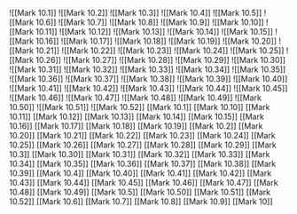 ![[Mark 10.1]]
![[Mark 10.2]]
![[Mark 10.3]]
![[Mark 10.4]]
![[Mark 10.5]]
![[Mark 10.6]]
![[Mark 10.7]]
![[Mark 10.8]]
![[Mark 10.9]]
![[Mark 10.10]]
![[Mark 10.11]]
![[Mark 10.12]]
![[Mark 10.13]]
![[Mark 10.14]]
![[Mark 10.15]]
![[Mark 10.16]]
![[Mark 10.17]]
![[Mark 10.18]]
![[Mark 10.19]]
![[Mark 10.20]]
![[Mark 10.21]]
![[Mark 10.22]]
![[Mark 10.23]]
![[Mark 10.24]]
![[Mark 10.25]]
![[Mark 10.26]]
![[Mark 10.27]]
![[Mark 10.28]]
![[Mark 10.29]]
![[Mark 10.30]]
![[Mark 10.31]]
![[Mark 10.32]]
![[Mark 10.33]]
![[Mark 10.34]]
![[Mark 10.35]]
![[Mark 10.36]]
![[Mark 10.37]]
![[Mark 10.38]]
![[Mark 10.39]]
![[Mark 10.40]]
![[Mark 10.41]]
![[Mark 10.42]]
![[Mark 10.43]]
![[Mark 10.44]]
![[Mark 10.45]]
![[Mark 10.46]]
![[Mark 10.47]]
![[Mark 10.48]]
![[Mark 10.49]]
![[Mark 10.50]]
![[Mark 10.51]]
![[Mark 10.52]]
[[Mark 10.1]]
[[Mark 10.10]]
[[Mark 10.11]]
[[Mark 10.12]]
[[Mark 10.13]]
[[Mark 10.14]]
[[Mark 10.15]]
[[Mark 10.16]]
[[Mark 10.17]]
[[Mark 10.18]]
[[Mark 10.19]]
[[Mark 10.2]]
[[Mark 10.20]]
[[Mark 10.21]]
[[Mark 10.22]]
[[Mark 10.23]]
[[Mark 10.24]]
[[Mark 10.25]]
[[Mark 10.26]]
[[Mark 10.27]]
[[Mark 10.28]]
[[Mark 10.29]]
[[Mark 10.3]]
[[Mark 10.30]]
[[Mark 10.31]]
[[Mark 10.32]]
[[Mark 10.33]]
[[Mark 10.34]]
[[Mark 10.35]]
[[Mark 10.36]]
[[Mark 10.37]]
[[Mark 10.38]]
[[Mark 10.39]]
[[Mark 10.4]]
[[Mark 10.40]]
[[Mark 10.41]]
[[Mark 10.42]]
[[Mark 10.43]]
[[Mark 10.44]]
[[Mark 10.45]]
[[Mark 10.46]]
[[Mark 10.47]]
[[Mark 10.48]]
[[Mark 10.49]]
[[Mark 10.5]]
[[Mark 10.50]]
[[Mark 10.51]]
[[Mark 10.52]]
[[Mark 10.6]]
[[Mark 10.7]]
[[Mark 10.8]]
[[Mark 10.9]]
[[Mark 10]]
